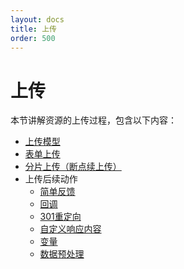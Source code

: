 ```yaml
---
layout: docs
title: 上传
order: 500
---
```


# 上传

本节讲解资源的上传过程，包含以下内容：

* [上传模型](upload-models.html)
* [表单上传](form-upload.html)
* [分片上传（断点续上传）](chunked-upload.html)
* 上传后续动作
	* [简单反馈](response/simple-response.html)
	* [回调](response/callback.html)
	* [301重定向](response/redirect.html)
	* [自定义响应内容](response/response-body.html)
	* [变量](response/vars.html)
	* [数据预处理](response/persistent-op.html)
